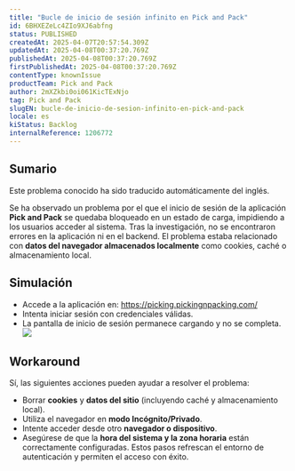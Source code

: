 ```yaml
---
title: "Bucle de inicio de sesión infinito en Pick and Pack"
id: 6BHXEZeLc4ZIo9XJ6abfng
status: PUBLISHED
createdAt: 2025-04-07T20:57:54.309Z
updatedAt: 2025-04-08T00:37:20.769Z
publishedAt: 2025-04-08T00:37:20.769Z
firstPublishedAt: 2025-04-08T00:37:20.769Z
contentType: knownIssue
productTeam: Pick and Pack
author: 2mXZkbi0oi061KicTExNjo
tag: Pick and Pack
slugEN: bucle-de-inicio-de-sesion-infinito-en-pick-and-pack
locale: es
kiStatus: Backlog
internalReference: 1206772
---
```


## Sumario

<div class="alert alert-info">
  <p>Este problema conocido ha sido traducido automáticamente del inglés.</p>
</div>


Se ha observado un problema por el que el inicio de sesión de la aplicación **Pick and Pack** se quedaba bloqueado en un estado de carga, impidiendo a los usuarios acceder al sistema. Tras la investigación, no se encontraron errores en la aplicación ni en el backend. El problema estaba relacionado con **datos del navegador almacenados localmente** como cookies, caché o almacenamiento local.


##

## Simulación



- Accede a la aplicación en: https://picking.pickingnpacking.com/
- Intenta iniciar sesión con credenciales válidas.
- La pantalla de inicio de sesión permanece cargando y no se completa.
 ![](https://vtexhelp.zendesk.com/collaboration/graphql/attachments/download/s3-b69bd53f-4385-4f00-94f7-299f63b07c7d/image.png)



## Workaround


Sí, las siguientes acciones pueden ayudar a resolver el problema:

- Borrar **cookies** y **datos del sitio** (incluyendo caché y almacenamiento local).
- Utiliza el navegador en **modo Incógnito/Privado**.
- Intente acceder desde otro **navegador o dispositivo**.
- Asegúrese de que la **hora del sistema y la zona horaria** están correctamente configuradas.
Estos pasos refrescan el entorno de autenticación y permiten el acceso con éxito.





